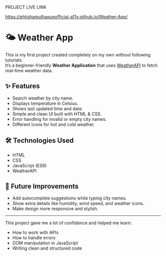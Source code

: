 PROJECT  LIVE  LINK

https://ehtishamulhaqueofficial-a11y.github.io/Weather-App/

# 🌤️ Weather App

This is my first project created completely on my own without following tutorials.  
It’s a beginner-friendly **Weather Application** that uses [WeatherAPI](https://www.weatherapi.com/) to fetch real-time weather data.

## ✨ Features
- Search weather by city name.
- Displays temperature in Celsius.
- Shows last updated time and date.
- Simple and clean UI built with HTML & CSS.
- Error handling for invalid or empty city names.
- Different icons for hot and cold weather.

## 🛠️ Technologies Used
- HTML
- CSS
- JavaScript (ES6)
- WeatherAPI

## 🚀 Future Improvements
- Add autocomplete suggestions while typing city names.
- Show extra details like humidity, wind speed, and weather icons.
- Make design more responsive and stylish.

---

This project gave me a lot of confidence and helped me learn:
- How to work with APIs
- How to handle errors
- DOM manipulation in JavaScript
- Writing clean and structured code

